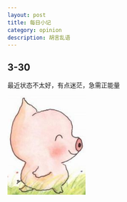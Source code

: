 ```yaml
---
layout: post
title: 每日小记
category: opinion
description: 胡言乱语
---
```


## 3-30
最近状态不太好，有点迷茫，急需正能量

![](/images/about-mood/1.bmp)
